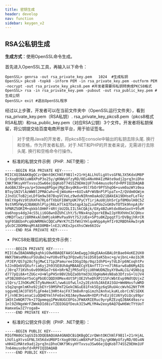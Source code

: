```yaml
---
title: 密钥生成
header: develop
nav: function
sidebar: keygen_v2
---
```


##  RSA公私钥生成 

**生成方式**：使用OpenSSL命令生成。

首先进入OpenSSL工具，再输入以下命令：

```
OpenSSL> genrsa -out rsa_private_key.pem   1024  #生成私钥
OpenSSL> pkcs8 -topk8 -inform PEM -in rsa_private_key.pem -outform PEM -nocrypt -out rsa_private_key_pkcs8.pem #开发者需要将私钥转换成PKCS8格式
OpenSSL> rsa -in rsa_private_key.pem -pubout -out rsa_public_key.pem #生成公钥
OpenSSL> exit #退出OpenSSL程序
```

经过以上步骤，开发者可以在当前文件夹中（OpenSSL运行文件夹），看到rsa_private_key.pem（RSA私钥）. rsa_private_key_pkcs8.pem（pkcs8格式RSA私钥）和rsa_public_key.pem（对应RSA公钥）3个文件。开发者将私钥保留，将公钥提交给百度电商开放平台，用于验证签名。

>对于使用Java的开发者，将pkcs8在console中输出的私钥去除头尾. 换行和空格，作为开发者私钥，对于.NET和PHP的开发者来说，无需进行去除头尾. 换行和空格命令行操作。

* 标准的私钥文件示例（PHP. .NET使用）：

```
-----BEGIN RSA PRIVATE KEY-----
MIICXQIBAAKBgQCzrQWntOKChNlF9B1l+21rHjALLhUlLgXtvsGFNL3X5KdxUM8P
IrXog0tNXiuW8XPoP3o25y/gKNWyUfzyRD/0Eu4NvHH4IzMAte9adj2prq3niDho
CNKf9KsyHYTxvsu3Sw66ejQqKobT74SSZ9EHm1UF7n64muso9ofd+RPFIQIDAQAB
AoGBAJ30+ya/p+5Uemq8PGgejMgCBvydK6u+9SlYbOr9PfShqO6+uvm0azWYz0ea
BToy1NIVlAzWW8l2PMACwhv+EjW4oHe++6UIvAPrWVBnPlPlpaTx+Z/QVdm0GWjm
2Jnd1CToB2jeLDfGm9w387BvpVCVeLz9wdvNIRnmOaAoD21BAkEA19DHseFLeT4z
hNlYXg4Vz9tUhXFm7RL6fTXbUFI8WYpUK7PyCYTirjAuU8jbh5rCpf8MOolH8C5Z
9sthM5FWyQJBANUhlPlpjR6LH7lkQ7Oatqp4JpZioaPdo2xGK0vTOT5k9hnpAjRr
hPNRZ5ORIM+qkkblOHHFr4RtjbU2DLIIL5kCQAjk/OXy4BZuHtdx0beGoxV+95vM
Ua6hops4dgJ4cS5Lii6G6wnDZUhCihY/5/RNx4np2gorkEBw2JpYRXhHnCkCQHsv
cMKDflwz/z8RM4xAlOmMjokHMvPaa9Vt7SJjUEe+5Ptu0KZpqqtT1rDVBgjhRrCR
VgF0SBEbnPcq6UWRM6kCQQCuPWrK7tZ5fWVzYHlqxWVppAyHfIr02RBDhkHw3rpN
yOcDC2DOMNnqMtAEO0MB+lnE2LVKEx2psXhsCWe66IGv
-----END RSA PRIVATE KEY-----
```

* PKCS8处理后的私钥文件示例：

```
-----BEGIN PRIVATE KEY-----
MIICdwIBADANBgkqhkiG9w0BAQEFAASCAmEwggJdAgEAAoGBALOtBae04oKE2UX0
HWX7bWseMAsuFSUuBe2+wYU0vdfkp3FQzw8iteiDS01eK5bxc+g/ejbnL+Ao1bJR
/PJEP/QS7g28cfgjMwC171p2PamureeIOGgI0p/0qzIdhPG+y7dLDrp6NCoqhtPv
hJJn0QebVQXufria6yj2h935E8UhAgMBAAECgYEAnfT7Jr+n7lR6arw8aB6MyAIG
/J0rq771KVhs6v099KGo7r66+bRrNZjPR5oFOjLU0hWUDNZbyXY8wALCG/4SNbig
d777pQi8A+tZUGc+U+WlpPH5n9BV2bQZaObYmd3UJOgHaN4sN8ab3DfzsG+lUJV4
vP3B280hGeY5oCgPbUECQQDX0Mex4Ut5PjOE2VheDhXP21SFcWbtEvp9NdtQUjxZ
ilQrs/IJhOKuMC5TyNuHmsKl/ww6iUfwLln2y2EzkVbJAkEA1SGU+WmNHosfuWRD
s5q2qngmlmKho92jbEYrS9M5PmT2GekCNGuE81Fnk5Egz6qSRuU4ccWvhG2NtTYM
sggvmQJACOT85fLgFm4e13HRt4ajFX73m8xRrqGimzh2AnhxLkuKLobrCcNlSEKK
Fj/n9E3HienaCiuQQHDYmlhFeEecKQJAey9wwoN+XDP/PxEzjECU6YyOiQcy89pr
1W3tImNQR77k+27Qpmmqq1PWsNUGCOFGsJFWAXRIERuc9yrpRZEzqQJBAK49asru
1nl9ZXNgeWrFZWmkDId8ivTZEEOGQfDeuk3I5wMLYM4w2eoy0AQ7QwH6WcTYtUoT
HamxeGwJZ7roga8=
-----END PRIVATE KEY-----
```


* 标准的公钥文件示例（PHP. .NET使用）：

```
-----BEGIN PUBLIC KEY-----
MIGfMA0GCSqGSIb3DQEBAQUAA4GNADCBiQKBgQCzrQWntOKChNlF9B1l+21rHjAL
LhUlLgXtvsGFNL3X5KdxUM8PIrXog0tNXiuW8XPoP3o25y/gKNWyUfzyRD/0Eu4N
vHH4IzMAte9adj2prq3niDhoCNKf9KsyHYTxvsu3Sw66ejQqKobT74SSZ9EHm1UF
7n64muso9ofd+RPFIQIDAQAB
-----END PUBLIC KEY-----
```